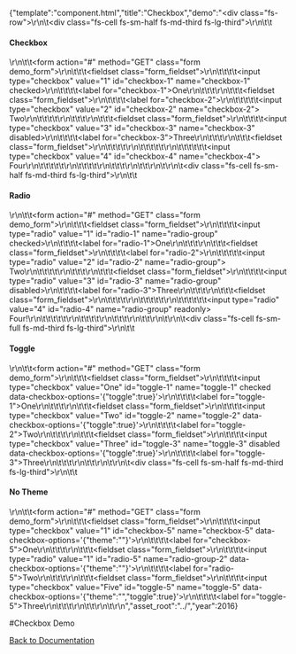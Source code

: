 {"template":"component.html","title":"Checkbox","demo":"<div class=\"fs-row\">\r\n\t<div class=\"fs-cell fs-sm-half fs-md-third fs-lg-third\">\r\n\t\t<h4>Checkbox</h4>\r\n\t\t<form action=\"#\" method=\"GET\" class=\"form demo_form\">\r\n\t\t\t<fieldset class=\"form_fieldset\">\r\n\t\t\t\t<input type=\"checkbox\" value=\"1\" id=\"checkbox-1\" name=\"checkbox-1\" checked>\r\n\t\t\t\t<label for=\"checkbox-1\">One</label>\r\n\t\t\t</fieldset>\r\n\t\t\t<fieldset class=\"form_fieldset\">\r\n\t\t\t\t<label for=\"checkbox-2\">\r\n\t\t\t\t\t<input type=\"checkbox\" value=\"2\" id=\"checkbox-2\" name=\"checkbox-2\"> Two\r\n\t\t\t\t</label>\r\n\t\t\t</fieldset>\r\n\t\t\t<fieldset class=\"form_fieldset\">\r\n\t\t\t\t<input type=\"checkbox\" value=\"3\" id=\"checkbox-3\" name=\"checkbox-3\" disabled>\r\n\t\t\t\t<label for=\"checkbox-3\">Three</label>\r\n\t\t\t</fieldset>\r\n\t\t\t<fieldset class=\"form_fieldset\">\r\n\t\t\t\t<label>\r\n\t\t\t\t\t<span>\r\n\t\t\t\t\t\t<input type=\"checkbox\" value=\"4\" id=\"checkbox-4\" name=\"checkbox-4\"> Four\r\n\t\t\t\t\t</span>\r\n\t\t\t\t</label>\r\n\t\t\t</fieldset>\r\n\t\t</form>\r\n\t</div>\r\n\t<div class=\"fs-cell fs-sm-half fs-md-third fs-lg-third\">\r\n\t\t<h4>Radio</h4>\r\n\t\t<form action=\"#\" method=\"GET\" class=\"form demo_form\">\r\n\t\t\t<fieldset class=\"form_fieldset\">\r\n\t\t\t\t<input type=\"radio\" value=\"1\" id=\"radio-1\" name=\"radio-group\" checked>\r\n\t\t\t\t<label for=\"radio-1\">One</label>\r\n\t\t\t</fieldset>\r\n\t\t\t<fieldset class=\"form_fieldset\">\r\n\t\t\t\t<label for=\"radio-2\">\r\n\t\t\t\t\t<input type=\"radio\" value=\"2\" id=\"radio-2\" name=\"radio-group\"> Two\r\n\t\t\t\t</label>\r\n\t\t\t</fieldset>\r\n\t\t\t<fieldset class=\"form_fieldset\">\r\n\t\t\t\t<input type=\"radio\" value=\"3\" id=\"radio-3\" name=\"radio-group\" disabled>\r\n\t\t\t\t<label for=\"radio-3\">Three</label>\r\n\t\t\t</fieldset>\r\n\t\t\t<fieldset class=\"form_fieldset\">\r\n\t\t\t\t<label>\r\n\t\t\t\t\t<span>\r\n\t\t\t\t\t\t<input type=\"radio\" value=\"4\" id=\"radio-4\" name=\"radio-group\" readonly> Four!\r\n\t\t\t\t\t</span>\r\n\t\t\t\t</label>\r\n\t\t\t</fieldset>\r\n\t\t</form>\r\n\t</div>\r\n\t<div class=\"fs-cell fs-sm-full fs-md-third fs-lg-third\">\r\n\t\t<h4>Toggle</h4>\r\n\t\t<form action=\"#\" method=\"GET\" class=\"form demo_form\">\r\n\t\t\t<fieldset class=\"form_fieldset\">\r\n\t\t\t\t<input type=\"checkbox\" value=\"One\" id=\"toggle-1\" name=\"toggle-1\" checked data-checkbox-options='{\"toggle\":true}'>\r\n\t\t\t\t<label for=\"toggle-1\">One</label>\r\n\t\t\t</fieldset>\r\n\t\t\t<fieldset class=\"form_fieldset\">\r\n\t\t\t\t<input type=\"checkbox\" value=\"Two\" id=\"toggle-2\" name=\"toggle-2\" data-checkbox-options='{\"toggle\":true}'>\r\n\t\t\t\t<label for=\"toggle-2\">Two</label>\r\n\t\t\t</fieldset>\r\n\t\t\t<fieldset class=\"form_fieldset\">\r\n\t\t\t\t<input type=\"checkbox\" value=\"Three\" id=\"toggle-3\" name=\"toggle-3\" disabled data-checkbox-options='{\"toggle\":true}'>\r\n\t\t\t\t<label for=\"toggle-3\">Three</label>\r\n\t\t\t</fieldset>\r\n\t\t</form>\r\n\t</div>\r\n\t<div class=\"fs-cell fs-sm-half fs-md-third fs-lg-third\">\r\n\t\t<h4>No Theme</h4>\r\n\t\t<form action=\"#\" method=\"GET\" class=\"form demo_form\">\r\n\t\t\t<fieldset class=\"form_fieldset\">\r\n\t\t\t\t<input type=\"checkbox\" value=\"1\" id=\"checkbox-5\" name=\"checkbox-5\" data-checkbox-options='{\"theme\":\"\"}'>\r\n\t\t\t\t<label for=\"checkbox-5\">One</label>\r\n\t\t\t</fieldset>\r\n\t\t\t<fieldset class=\"form_fieldset\">\r\n\t\t\t\t<input type=\"radio\" value=\"1\" id=\"radio-5\" name=\"radio-group-2\" data-checkbox-options='{\"theme\":\"\"}'>\r\n\t\t\t\t<label for=\"radio-5\">Two</label>\r\n\t\t\t</fieldset>\r\n\t\t\t<fieldset class=\"form_fieldset\">\r\n\t\t\t\t<input type=\"checkbox\" value=\"Five\" id=\"toggle-5\" name=\"toggle-5\" data-checkbox-options='{\"theme\":\"\",\"toggle\":true}'>\r\n\t\t\t\t<label for=\"toggle-5\">Three</label>\r\n\t\t\t</fieldset>\r\n\t\t</form>\r\n\t</div>\r\n</div>","asset_root":"../","year":2016}

 #Checkbox Demo
<p class="back_link"><a href="http://beta.formstone.it/components/checkbox">Back to Documentation</a></p>